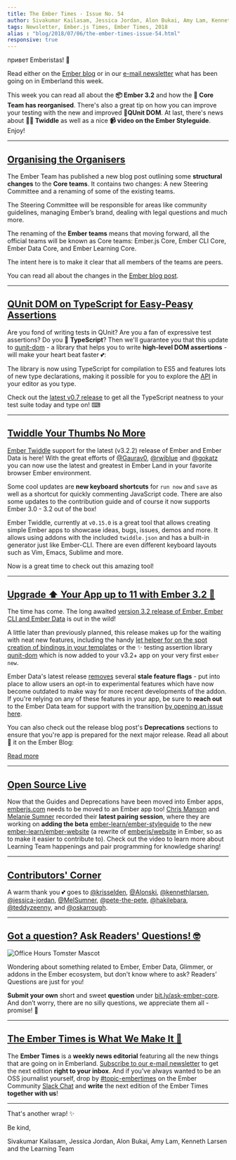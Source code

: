 ```yaml
---
title: The Ember Times - Issue No. 54
author: Sivakumar Kailasam, Jessica Jordan, Alon Bukai, Amy Lam, Kenneth Larsen
tags: Newsletter, Ember.js Times, Ember Times, 2018
alias : "blog/2018/07/06/the-ember-times-issue-54.html"
responsive: true
---
```


привет Emberistas! 🐹

Read either on the [Ember blog](https://www.emberjs.com/blog/2018/07/06/the-ember-times-issue-54.html) or in our [e-mail newsletter](https://the-emberjs-times.ongoodbits.com/2018/07/06/the-ember-times-issue-54) what has been going on in Emberland this week.


This week you can read all about the **📦 Ember 3.2** and how the **🐹 Core Team has reorganised**.
There's also a great tip on how you can improve your testing with the new and improved **🚀QUnit DOM**. 
At last, there's news about **👩‍💻 Twiddle** as well as a nice **📹 video on the Ember Styleguide**. Enjoy!

---

## [Organising the Organisers](https://emberjs.com/blog/2018/06/30/organizing-our-contributors.html)
The Ember Team has published a new blog post outlining some **structural changes** to the **Core teams**. It contains two changes: A new Steering Committee and a renaming of some of the existing teams.

The Steering Committee will be responsible for areas like community guidelines, managing Ember’s brand, dealing with legal questions and much more.

The renaming of the **Ember teams** means that moving forward, all the official teams will be known as Core teams: Ember.js Core, Ember CLI Core, Ember Data Core, and Ember Learning Core.

The intent here is to make it clear that all members of the teams are peers.

You can read all about the changes in the [Ember blog post](https://emberjs.com/blog/2018/06/30/organizing-our-contributors.html).

---

## [QUnit DOM on TypeScript for Easy-Peasy Assertions](https://github.com/simplabs/qunit-dom/pull/96)

Are you fond of writing tests in QUnit? Are you a fan of expressive test assertions? Do you 💙 **TypeScript**?
Then we'll guarantee you that this update to [qunit-dom](https://github.com/simplabs/qunit-dom) -
a library that helps you to write **high-level DOM assertions** - will make your heart beat faster 💕:

The library is now using TypeScript for compilation to ES5 and features lots of new type declarations,
making it possible for you to explore the [API](https://github.com/simplabs/qunit-dom/blob/master/API.md)
in your editor as you type.

Check out the [latest v0.7 release](https://github.com/simplabs/qunit-dom/blob/v0.7.0/CHANGELOG.md) to
get all the TypeScript neatness to your test suite today and type on! ⌨

---

## [Twiddle Your Thumbs No More](https://ember-twiddle.com/)

[Ember Twiddle](https://ember-twiddle.com/) support for the latest (v3.2.2) release of Ember and Ember Data is here! With the great efforts of [@Gaurav0](https://github.com/Gaurav0), [@rwjblue](https://github.com/rwjblue) and [@gokatz](https://github.com/gokatz) you can now use the latest and greatest in Ember Land in your favorite browser Ember environment.

Some cool updates are **new keyboard shortcuts** for `run now` and `save` as well as a shortcut for quickly commenting JavaScript code.
There are also some updates to the contribution guide and of course it now supports Ember 3.0 - 3.2 out of the box!

Ember Twiddle, currently at `v0.15.0` is a great tool that allows creating simple Ember apps to showcase ideas, bugs, issues, demos and more. It allows using addons with the included `twiddle.json` and has a built-in generator just like Ember-CLI. There are even different keyboard layouts such as Vim, Emacs, Sublime and more.

Now is a great time to check out this amazing tool!

---

## [Upgrade ⬆️ Your App up to 11 with Ember 3.2 🐹](https://www.emberjs.com/blog/2018/07/02/ember-3-2-released.html)

The time has come. The long awaited [version 3.2 release of Ember, Ember CLI and Ember Data](https://www.emberjs.com/blog/2018/07/02/ember-3-2-released.html) is out in the wild!

A little later than previously planned, this release makes up for the waiting with neat new features,
including the handy [let helper for on the spot creation of bindings in your templates](https://emberjs.github.io/rfcs/0286-block-let-template-helper.html) or
the ✨ testing assertion library [qunit-dom](https://github.com/simplabs/qunit-dom)
which is now added to your v3.2+ app on your very first `ember new`.

Ember Data's latest release
[removes](https://www.emberjs.com/blog/2018/07/02/ember-3-2-released.html#toc_ember-data-feature-flag-removal-2-of-4) several **stale feature flags** -
put into place to allow users an opt-in to experimental features which have now become outdated
to make way for more recent developments of the addon.
If you're relying on any of these features in your app, be sure to
**reach out** to the Ember Data team for support with the transition [by opening an issue here](https://github.com/emberjs/data/issues).

You can also check out the release blog post's **Deprecations** sections to ensure that you're app is prepared for the
next major release. Read all about 👀 it on the Ember Blog:

<div class="blog-row">
  <a class="ember-button"
    href="https://www.emberjs.com/blog/2018/07/02/ember-3-2-released.html"
    target="blog"
    aria-label="Read more about the 3.2 Ember release on the Ember blog">Read more</a>
</div>

---

## [Open Source Live](https://www.youtube.com/watch?v=Dx0vfMyQJMU&feature=youtu.be)
Now that the Guides and Deprecations have been moved into Ember apps, [emberjs.com](https://emberjs.com/) needs to be moved to an Ember app too! [Chris Manson](https://github.com/mansona) and [Melanie Sumner](https://github.com/MelSumner) recorded their **latest pairing session**, where they are working on **adding the beta** [ember-learn/ember-styleguide](https://github.com/ember-learn/ember-styleguide) to the new [ember-learn/ember-website](https://github.com/ember-learn/ember-website) (a rewrite of [emberjs/website](https://github.com/emberjs/website) in Ember, so as to make it easier to contribute to). Check out the video to learn more about Learning Team happenings and pair programming for knowledge sharing!

---

## [Contributors' Corner](https://guides.emberjs.com/v3.2.0/contributing/repositories/)

A warm thank you 💕 goes to [@krisselden](https://github.com/krisselden), [@Alonski](https://github.com/Alonski), [@kennethlarsen](https://github.com/kennethlarsen), [@jessica-jordan](https://github.com/jessica-jordan), [@MelSumner](https://github.com/MelSumner), [@pete-the-pete](https://github.com/pete-the-pete), [@hakilebara](https://github.com/hakilebara), [@teddyzeenny](https://github.com/teddyzeenny), and [@oskarrough](https://github.com/oskarrough).

---

## [Got a question? Ask Readers' Questions! 🤓](https://docs.google.com/forms/d/e/1FAIpQLScqu7Lw_9cIkRtAiXKitgkAo4xX_pV1pdCfMJgIr6Py1V-9Og/viewform)

<div class="blog-row">
  <img class="float-right small transparent padded" alt="Office Hours Tomster Mascot" title="Readers' Questions" src="/images/tomsters/officehours.png" />

  <p>Wondering about something related to Ember, Ember Data, Glimmer, or addons in the Ember ecosystem, but don't know where to ask? Readers’ Questions are just for you!</p>

<p><strong>Submit your own</strong> short and sweet <strong>question</strong> under <a href="https://bit.ly/ask-ember-core" target="rq">bit.ly/ask-ember-core</a>. And don’t worry, there are no silly questions, we appreciate them all - promise! 🤞</p>

</div>

---

## [The Ember Times is What We Make It 🙌](https://embercommunity.slack.com/messages/C8P6UPWNN/)

The **Ember Times** is a **weekly news editorial** featuring all the new things that are going on in Emberland.
[Subscribe to our e-mail newsletter](https://the-emberjs-times.ongoodbits.com/) to get the next edition **right to your inbox**.
And if you've always wanted to be an OSS journalist yourself,
drop by [#topic-embertimes](https://embercommunity.slack.com/messages/C8P6UPWNN/)
on the Ember Community [Slack Chat](https://ember-community-slackin.herokuapp.com/)
and **write** the next edition of the Ember Times **together with us**!


---


That's another wrap!  ✨

Be kind,

Sivakumar Kailasam, Jessica Jordan, Alon Bukai, Amy Lam, Kenneth Larsen and the Learning Team
